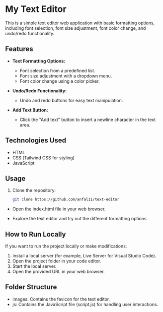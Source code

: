 # My Text Editor

This is a simple text editor web application with basic formatting options, including font selection, font size adjustment, font color change, and undo/redo functionality.

## Features

- **Text Formatting Options:**
  - Font selection from a predefined list.
  - Font size adjustment with a dropdown menu.
  - Font color change using a color picker.

- **Undo/Redo Functionality:**
  - Undo and redo buttons for easy text manipulation.

- **Add Text Button:**
  - Click the "Add text" button to insert a newline character in the text area.

## Technologies Used

- HTML
- CSS (Tailwind CSS for styling)
- JavaScript

## Usage

1. Clone the repository:

   ```bash
   git clone https://github.com/anfal11/text-editor


- Open the index.html file in your web browser.

- Explore the text editor and try out the different formatting options.

## How to Run Locally

If you want to run the project locally or make modifications:

1. Install a local server (for example, Live Server for Visual Studio Code).
2. Open the project folder in your code editor.
3. Start the local server.
4. Open the provided URL in your web browser.

## Folder Structure
- images: Contains the favicon for the text editor.
- js: Contains the JavaScript file (script.js) for handling user interactions.



